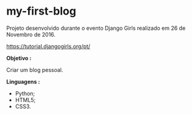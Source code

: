 # my-first-blog

Projeto desenvolvido durante o evento Django Girls realizado em 26 de Novembro de 2016.

https://tutorial.djangogirls.org/pt/

**Objetivo :** 

Criar um blog pessoal.

**Linguagens :** 

- Python;
- HTML5;
- CSS3.





